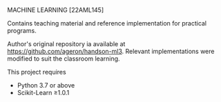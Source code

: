 MACHINE LEARNING [22AML145]

Contains teaching material and reference implementation for practical programs.

Author's original repository ia available at https://github.com/ageron/handson-ml3. Relevant implementations were modified to suit the classroom learning. 

This project requires
- Python 3.7 or above
- Scikit-Learn ≥1.0.1